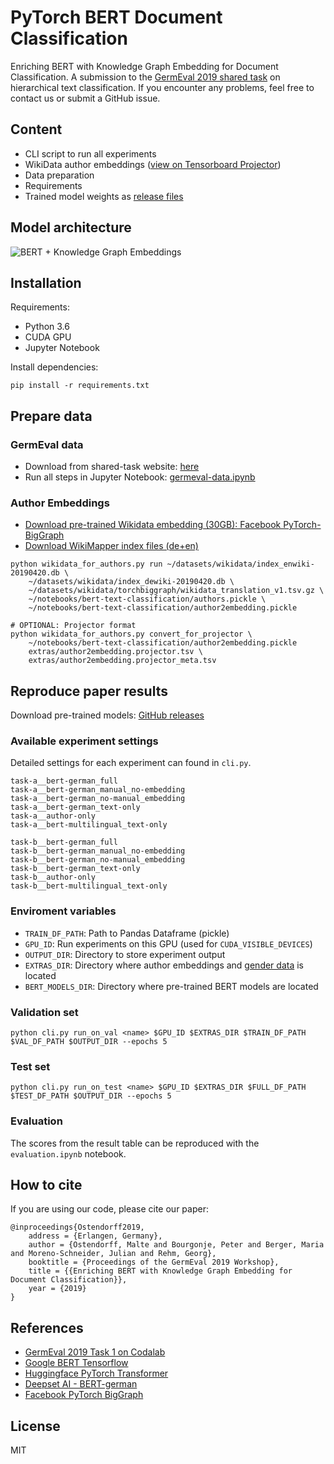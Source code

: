 # PyTorch BERT Document Classification

Enriching BERT with Knowledge Graph Embedding for Document Classification.
A submission to the [GermEval 2019 shared task](https://www.inf.uni-hamburg.de/en/inst/ab/lt/resources/data/germeval-2019-hmc.html) on hierarchical text classification.
If you encounter any problems, feel free to contact us or submit a GitHub issue.

## Content

- CLI script to run all experiments
- WikiData author embeddings ([view on Tensorboard Projector](http://projector.tensorflow.org/?config=https://raw.githubusercontent.com/malteos/pytorch-bert-document-classification/master/extras/projector_config.json))
- Data preparation
- Requirements
- Trained model weights as [release files](https://github.com/malteos/pytorch-bert-document-classification/releases)

## Model architecture

![BERT + Knowledge Graph Embeddings](https://github.com/malteos/pytorch-bert-document-classification/raw/master/images/architecture.png)


## Installation

Requirements:
- Python 3.6
- CUDA GPU
- Jupyter Notebook

Install dependencies:
```
pip install -r requirements.txt
```

## Prepare data

### GermEval data

- Download from shared-task website: [here](https://competitions.codalab.org/competitions/20139)
- Run all steps in Jupyter Notebook: [germeval-data.ipynb](#)

### Author Embeddings

- [Download pre-trained Wikidata embedding (30GB): Facebook PyTorch-BigGraph](https://github.com/facebookresearch/PyTorch-BigGraph#pre-trained-embeddings)
- [Download WikiMapper index files (de+en)](https://github.com/jcklie/wikimapper#precomputed-indices)

```
python wikidata_for_authors.py run ~/datasets/wikidata/index_enwiki-20190420.db \
    ~/datasets/wikidata/index_dewiki-20190420.db \
    ~/datasets/wikidata/torchbiggraph/wikidata_translation_v1.tsv.gz \
    ~/notebooks/bert-text-classification/authors.pickle \
    ~/notebooks/bert-text-classification/author2embedding.pickle

# OPTIONAL: Projector format
python wikidata_for_authors.py convert_for_projector \
    ~/notebooks/bert-text-classification/author2embedding.pickle
    extras/author2embedding.projector.tsv \
    extras/author2embedding.projector_meta.tsv

```


## Reproduce paper results


Download pre-trained models: [GitHub releases](https://github.com/malteos/pytorch-bert-document-classification/releases)


### Available experiment settings

Detailed settings for each experiment can found in `cli.py`.

```
task-a__bert-german_full
task-a__bert-german_manual_no-embedding
task-a__bert-german_no-manual_embedding
task-a__bert-german_text-only
task-a__author-only
task-a__bert-multilingual_text-only

task-b__bert-german_full
task-b__bert-german_manual_no-embedding
task-b__bert-german_no-manual_embedding
task-b__bert-german_text-only
task-b__author-only
task-b__bert-multilingual_text-only
```

### Enviroment variables

- `TRAIN_DF_PATH`: Path to Pandas Dataframe (pickle)
- `GPU_ID`: Run experiments on this GPU (used for `CUDA_VISIBLE_DEVICES`)
- `OUTPUT_DIR`: Directory to store experiment output
- `EXTRAS_DIR`: Directory where author embeddings and [gender data](https://data.world/howarder/gender-by-name) is located
- `BERT_MODELS_DIR`: Directory where pre-trained BERT models are located 

### Validation set

```
python cli.py run_on_val <name> $GPU_ID $EXTRAS_DIR $TRAIN_DF_PATH $VAL_DF_PATH $OUTPUT_DIR --epochs 5
```

### Test set

```
python cli.py run_on_test <name> $GPU_ID $EXTRAS_DIR $FULL_DF_PATH $TEST_DF_PATH $OUTPUT_DIR --epochs 5
```

### Evaluation

The scores from the result table can be reproduced with the `evaluation.ipynb` notebook.

## How to cite

If you are using our code, please cite our paper:
```
@inproceedings{Ostendorff2019,
    address = {Erlangen, Germany},
    author = {Ostendorff, Malte and Bourgonje, Peter and Berger, Maria and Moreno-Schneider, Julian and Rehm, Georg},
    booktitle = {Proceedings of the GermEval 2019 Workshop},
    title = {{Enriching BERT with Knowledge Graph Embedding for Document Classification}},
    year = {2019}
}
```

## References

- [GermEval 2019 Task 1 on Codalab](https://competitions.codalab.org/competitions/20139)
- [Google BERT Tensorflow](https://github.com/google-research/bert)
- [Huggingface PyTorch Transformer](https://github.com/huggingface/pytorch-transformers)
- [Deepset AI - BERT-german](https://deepset.ai/german-bert)
- [Facebook PyTorch BigGraph](https://github.com/facebookresearch/PyTorch-BigGraph)

## License

MIT


